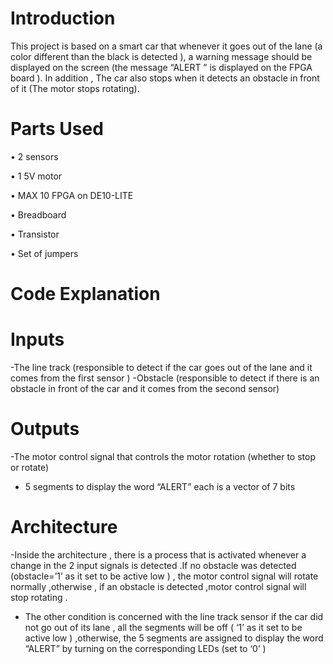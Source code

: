 # Introduction
This project is based on a smart car that whenever it goes out of the lane
(a color different than the black is detected ), 
a warning message should be displayed on the screen 
(the message “ALERT ” is displayed on the FPGA board ).
In addition , The car also stops when it detects an obstacle in front of it (The motor stops rotating).

# Parts Used

• 2 sensors


• 1 5V motor


• MAX 10 FPGA on DE10-LITE


• Breadboard



• Transistor


• Set of jumpers


# Code Explanation


# Inputs


-The line track (responsible to detect if the car goes out of
the lane and it comes from the first sensor )
-Obstacle (responsible to detect if there is an obstacle in
front of the car and it comes from the second sensor)


# Outputs


-The motor control signal that controls the motor rotation
(whether to stop or rotate)
- 5 segments to display the word “ALERT” each is a vector
of 7 bits


# Architecture


-Inside the architecture , there is a process that is activated
whenever a change in the 2 input signals is detected .If no
obstacle was detected (obstacle=’1’ as it set to be active
low ) , the motor control signal will rotate normally
,otherwise , if an obstacle is detected ,motor control signal
will stop rotating .
- The other condition is concerned with the line track sensor
if the car did not go out of its lane , all the segments will be
off ( ‘1’ as it set to be active low ) ,otherwise, the 5
segments are assigned to display the word “ALERT” by
turning on the corresponding LEDs (set to ‘0’ )

